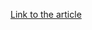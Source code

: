 [Link to the article](https://www.crowdstrike.com/blog/how-to-hunt-for-decisivearchitect-and-justforfun-implant/)
